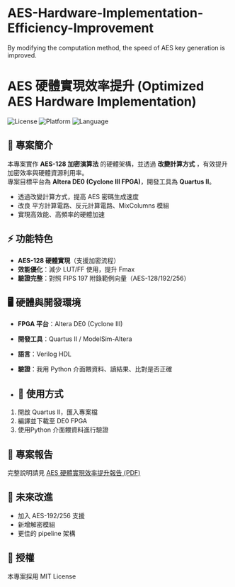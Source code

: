 # AES-Hardware-Implementation-Efficiency-Improvement
By modifying the computation method, the speed of AES key generation is improved.
# AES 硬體實現效率提升 (Optimized AES Hardware Implementation)

![License](https://img.shields.io/badge/license-MIT-green)
![Platform](https://img.shields.io/badge/platform-FPGA-blue)
![Language](https://img.shields.io/badge/language-Verilog-orange)

## 📖 專案簡介
本專案實作 **AES-128 加密演算法** 的硬體架構，並透過 **改變計算方式** ，有效提升加密效率與硬體資源利用率。  
專案目標平台為 **Altera DE0 (Cyclone III FPGA)**，開發工具為 **Quartus II**。

- 透過改變計算方式，提高 AES 密碼生成速度  
- 改良 平方計算電路、反元計算電路、MixColumns 模組  
- 實現高效能、高頻率的硬體加速  

## ⚡ 功能特色
- **AES-128 硬體實現**（支援加密流程）  
- **效能優化**：減少 LUT/FF 使用，提升 Fmax  
- **驗證完整**：對照 FIPS 197 附錄範例向量（AES-128/192/256）

## 🖥️ 硬體與開發環境
- **FPGA 平台**：Altera DE0 (Cyclone III)  
- **開發工具**：Quartus II / ModelSim-Altera  
- **語言**：Verilog HDL  
- **驗證**：我用 Python 介面餵資料、讀結果、比對是否正確

- ## 🚀 使用方式
1. 開啟 Quartus II，匯入專案檔  
2. 編譯並下載至 DE0 FPGA  
3. 使用Python 介面餵資料進行驗證  

## 📑 專案報告
完整說明請見 [AES 硬體實現效率提升報告 (PDF)](aes_report.pdf)

## 📌 未來改進
- 加入 AES-192/256 支援  
- 新增解密模組  
- 更佳的 pipeline 架構  

## 📜 授權
本專案採用 MIT License
